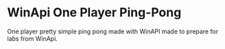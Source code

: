 # WinApi One Player Ping-Pong
One player pretty simple ping pong made with WinAPI made to prepare for labs from WinApi.
